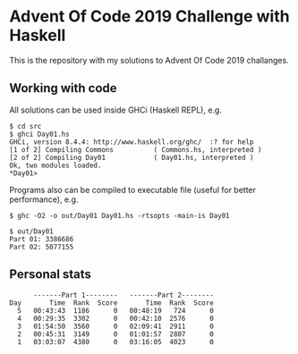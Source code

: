 # Advent Of Code 2019 Challenge with Haskell

This is the repository with my solutions to Advent Of Code 2019 challanges.

## Working with code

All solutions can be used inside GHCi (Haskell REPL), e.g.

```
$ cd src
$ ghci Day01.hs
GHCi, version 8.4.4: http://www.haskell.org/ghc/  :? for help
[1 of 2] Compiling Commons          ( Commons.hs, interpreted )
[2 of 2] Compiling Day01            ( Day01.hs, interpreted )
Ok, two modules loaded.
*Day01> 
```

Programs also can be compiled to executable file (useful for better performance), e.g.

```
$ ghc -O2 -o out/Day01 Day01.hs -rtsopts -main-is Day01

$ out/Day01 
Part 01: 3386686
Part 02: 5077155
```

## Personal stats

```
      -------Part 1--------   -------Part 2--------
Day       Time  Rank  Score       Time  Rank  Score
  5   00:43:43  1186      0   00:48:19   724      0
  4   00:29:35  3302      0   00:42:10  2576      0
  3   01:54:50  3560      0   02:09:41  2911      0
  2   00:45:31  3149      0   01:01:57  2807      0
  1   03:03:07  4380      0   03:16:05  4023      0
```